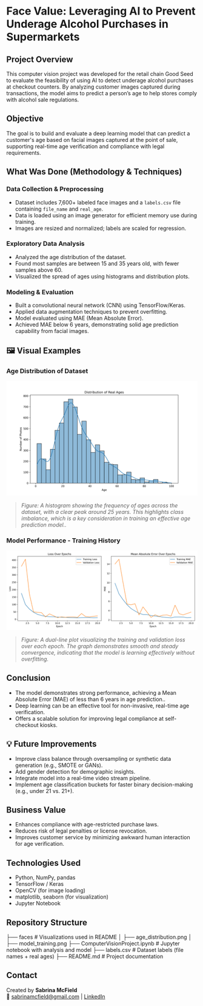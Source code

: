 # Face Value: Leveraging AI to Prevent Underage Alcohol Purchases in Supermarkets

##  Project Overview

This computer vision project was developed for the retail chain Good Seed to evaluate the feasibility of using AI to detect underage alcohol purchases at checkout counters. By analyzing customer images captured during transactions, the model aims to predict a person’s age to help stores comply with alcohol sale regulations.

##  Objective

The goal is to build and evaluate a deep learning model that can predict a customer's age based on facial images captured at the point of sale, supporting real-time age verification and compliance with legal requirements.

##  What Was Done (Methodology & Techniques)

### Data Collection & Preprocessing

- Dataset includes 7,600+ labeled face images and a `labels.csv` file containing `file_name` and `real_age`.
- Data is loaded using an image generator for efficient memory use during training.
- Images are resized and normalized; labels are scaled for regression.

### Exploratory Data Analysis

- Analyzed the age distribution of the dataset.
- Found most samples are between 15 and 35 years old, with fewer samples above 60.
- Visualized the spread of ages using histograms and distribution plots.

### Modeling & Evaluation

- Built a convolutional neural network (CNN) using TensorFlow/Keras.
- Applied data augmentation techniques to prevent overfitting.
- Model evaluated using MAE (Mean Absolute Error).
- Achieved MAE below 6 years, demonstrating solid age prediction capability from facial images.

## 🖼️ Visual Examples
### Age Distribution of Dataset  
![Age Distribution](images/age_distribution.png)  
> *Figure: A histogram showing the frequency of ages across the dataset, with a clear peak around 25 years. This highlights class imbalance, which is a key consideration in training an effective age prediction model..*

### Model Performance - Training History  
![Training Curve](images/model_training.png)  
> *Figure: A dual-line plot visualizing the training and validation loss over each epoch. The graph demonstrates smooth and steady convergence, indicating that the model is learning effectively without overfitting.*


##  Conclusion

- The model demonstrates strong performance, achieving a Mean Absolute Error (MAE) of less than 6 years in age prediction..
- Deep learning can be an effective tool for non-invasive, real-time age verification.
- Offers a scalable solution for improving legal compliance at self-checkout kiosks.

## 💡 Future Improvements

- Improve class balance through oversampling or synthetic data generation (e.g., SMOTE or GANs).
- Add gender detection for demographic insights.
- Integrate model into a real-time video stream pipeline.
- Implement age classification buckets for faster binary decision-making (e.g., under 21 vs. 21+).

##  Business Value

- Enhances compliance with age-restricted purchase laws.
- Reduces risk of legal penalties or license revocation.
- Improves customer service by minimizing awkward human interaction for age verification.

##  Technologies Used

- Python, NumPy, pandas
- TensorFlow / Keras
- OpenCV (for image loading)
- matplotlib, seaborn (for visualization)
- Jupyter Notebook

##  Repository Structure

├── faces # Visualizations used in README
│ ├── age_distribution.png
│ ├── model_training.png
├── ComputerVisionProject.ipynb # Jupyter notebook with analysis and model
├── labels.csv # Dataset labels (file names + real ages)
├── README.md # Project documentation


##  Contact

Created by **Sabrina McField**  
📧 sabrinamcfield@gmail.com | [LinkedIn](https://www.linkedin.com/in/sabrinamcfield/)
